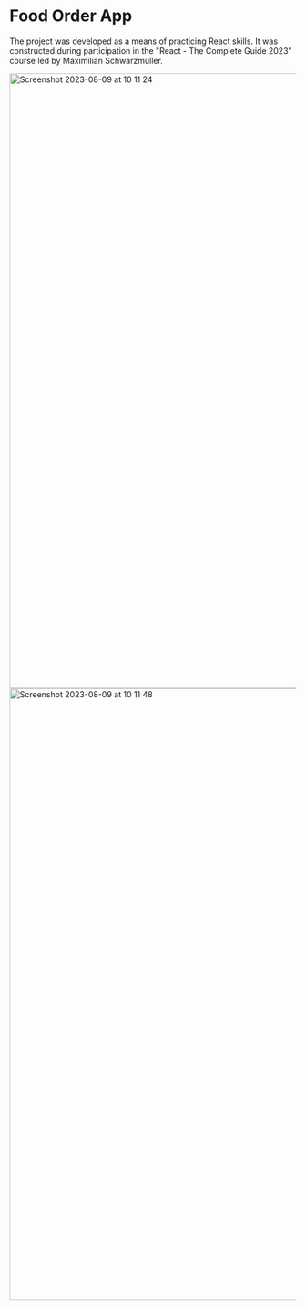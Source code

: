 # Food Order App

The project was developed as a means of practicing React skills. It was constructed during participation in the "React - The Complete Guide 2023" course led by Maximilian Schwarzmüller.


<img width="1078" alt="Screenshot 2023-08-09 at 10 11 24" src="https://github.com/kristinajak/FoodOrder/assets/41379252/7e6afe70-257c-441a-ad9d-cdb12ee09f3b">

<img width="1072" alt="Screenshot 2023-08-09 at 10 11 48" src="https://github.com/kristinajak/FoodOrder/assets/41379252/6487a12e-4e2e-41d9-ad42-1d239bfcee27">

